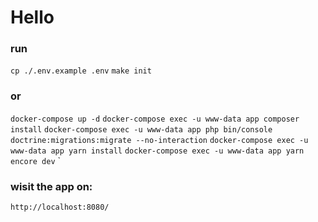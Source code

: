 # Hello

### run
`cp ./.env.example .env`
`make init`

### or
`docker-compose up -d`
`docker-compose exec -u www-data app composer install`
`docker-compose exec -u www-data app php bin/console doctrine:migrations:migrate --no-interaction`
`docker-compose exec -u www-data app yarn install`
`docker-compose exec -u www-data app yarn encore dev`
`

### wisit the app on:
`http://localhost:8080/`